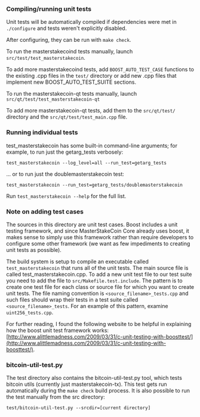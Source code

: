 ### Compiling/running unit tests

Unit tests will be automatically compiled if dependencies were met in `./configure`
and tests weren't explicitly disabled.

After configuring, they can be run with `make check`.

To run the masterstakecoind tests manually, launch `src/test/test_masterstakecoin`.

To add more masterstakecoind tests, add `BOOST_AUTO_TEST_CASE` functions to the existing
.cpp files in the `test/` directory or add new .cpp files that
implement new BOOST_AUTO_TEST_SUITE sections.

To run the masterstakecoin-qt tests manually, launch `src/qt/test/test_masterstakecoin-qt`

To add more masterstakecoin-qt tests, add them to the `src/qt/test/` directory and
the `src/qt/test/test_main.cpp` file.

### Running individual tests

test_masterstakecoin has some built-in command-line arguments; for
example, to run just the getarg_tests verbosely:

    test_masterstakecoin --log_level=all --run_test=getarg_tests

... or to run just the doublemasterstakecoin test:

    test_masterstakecoin --run_test=getarg_tests/doublemasterstakecoin

Run `test_masterstakecoin --help` for the full list.

### Note on adding test cases

The sources in this directory are unit test cases.  Boost includes a
unit testing framework, and since MasterStakeCoin Core already uses boost, it makes
sense to simply use this framework rather than require developers to
configure some other framework (we want as few impediments to creating
unit tests as possible).

The build system is setup to compile an executable called `test_masterstakecoin`
that runs all of the unit tests.  The main source file is called
test_masterstakecoin.cpp. To add a new unit test file to our test suite you need 
to add the file to `src/Makefile.test.include`. The pattern is to create 
one test file for each class or source file for which you want to create 
unit tests.  The file naming convention is `<source_filename>_tests.cpp` 
and such files should wrap their tests in a test suite 
called `<source_filename>_tests`. For an example of this pattern, 
examine `uint256_tests.cpp`.

For further reading, I found the following website to be helpful in
explaining how the boost unit test framework works:
[http://www.alittlemadness.com/2009/03/31/c-unit-testing-with-boosttest/](http://www.alittlemadness.com/2009/03/31/c-unit-testing-with-boosttest/).

### bitcoin-util-test.py

The test directory also contains the bitcoin-util-test.py tool, which tests bitcoin utils (currently just masterstakecoin-tx). This test gets run automatically during the `make check` build process. It is also possible to run the test manually from the src directory:

```
test/bitcoin-util-test.py --srcdir=[current directory]

```